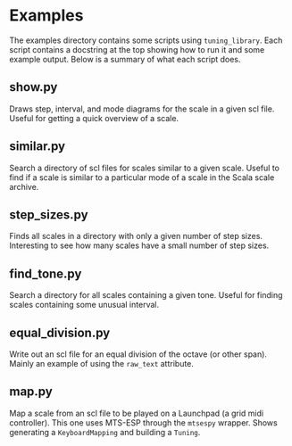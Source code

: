 # Examples

The examples directory contains some scripts using `tuning_library`. Each
script contains a docstring at the top showing how to run it and some example
output. Below is a summary of what each script does.

## show.py

Draws step, interval, and mode diagrams for the scale in a given scl file.
Useful for getting a quick overview of a scale.

## similar.py

Search a directory of scl files for scales similar to a given scale. Useful to
find if a scale is similar to a particular mode of a scale in the Scala scale
archive.

## step_sizes.py

Finds all scales in a directory with only a given number of step sizes.
Interesting to see how many scales have a small number of step sizes.

## find_tone.py

Search a directory for all scales containing a given tone. Useful for finding
scales containing some unusual interval.

## equal_division.py

Write out an scl file for an equal division of the octave (or other span).
Mainly an example of using the `raw_text` attribute.

## map.py

Map a scale from an scl file to be played on a Launchpad (a grid midi
controller). This one uses MTS-ESP through the `mtsespy` wrapper. Shows
generating a `KeyboardMapping` and building a `Tuning`.

